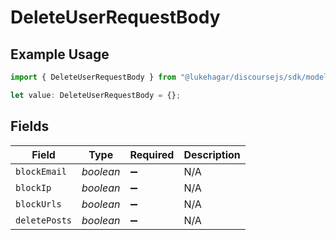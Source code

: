 # DeleteUserRequestBody

## Example Usage

```typescript
import { DeleteUserRequestBody } from "@lukehagar/discoursejs/sdk/models/operations";

let value: DeleteUserRequestBody = {};
```

## Fields

| Field              | Type               | Required           | Description        |
| ------------------ | ------------------ | ------------------ | ------------------ |
| `blockEmail`       | *boolean*          | :heavy_minus_sign: | N/A                |
| `blockIp`          | *boolean*          | :heavy_minus_sign: | N/A                |
| `blockUrls`        | *boolean*          | :heavy_minus_sign: | N/A                |
| `deletePosts`      | *boolean*          | :heavy_minus_sign: | N/A                |